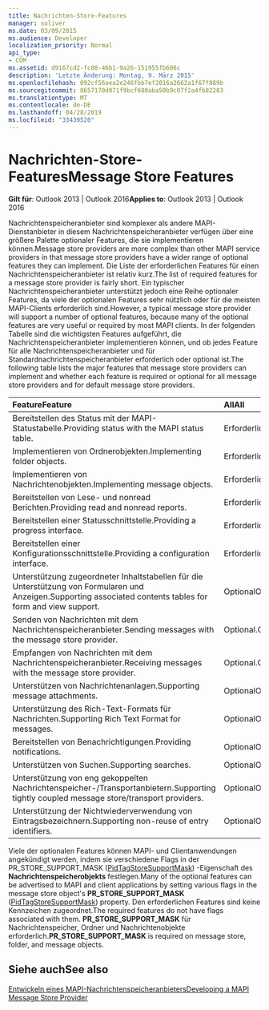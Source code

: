 ```yaml
---
title: Nachrichten-Store-Features
manager: soliver
ms.date: 03/09/2015
ms.audience: Developer
localization_priority: Normal
api_type:
- COM
ms.assetid: d9167cd2-fc88-46b1-9a26-151955fb606c
description: 'Letzte Änderung: Montag, 9. März 2015'
ms.openlocfilehash: 092cf56aea2e246fbb7ef2016a2662a1f67f889b
ms.sourcegitcommit: 8657170d071f9bcf680aba50b9c07f2a4fb82283
ms.translationtype: MT
ms.contentlocale: de-DE
ms.lasthandoff: 04/28/2019
ms.locfileid: "33439520"
---
```

# <a name="message-store-features"></a><span data-ttu-id="6f19d-103">Nachrichten-Store-Features</span><span class="sxs-lookup"><span data-stu-id="6f19d-103">Message Store Features</span></span>

  
  
<span data-ttu-id="6f19d-104">**Gilt für**: Outlook 2013 | Outlook 2016</span><span class="sxs-lookup"><span data-stu-id="6f19d-104">**Applies to**: Outlook 2013 | Outlook 2016</span></span> 
  
<span data-ttu-id="6f19d-105">Nachrichtenspeicheranbieter sind komplexer als andere MAPI-Dienstanbieter in diesem Nachrichtenspeicheranbieter verfügen über eine größere Palette optionaler Features, die sie implementieren können.</span><span class="sxs-lookup"><span data-stu-id="6f19d-105">Message store providers are more complex than other MAPI service providers in that message store providers have a wider range of optional features they can implement.</span></span> <span data-ttu-id="6f19d-106">Die Liste der erforderlichen Features für einen Nachrichtenspeicheranbieter ist relativ kurz.</span><span class="sxs-lookup"><span data-stu-id="6f19d-106">The list of required features for a message store provider is fairly short.</span></span> <span data-ttu-id="6f19d-107">Ein typischer Nachrichtenspeicheranbieter unterstützt jedoch eine Reihe optionaler Features, da viele der optionalen Features sehr nützlich oder für die meisten MAPI-Clients erforderlich sind.</span><span class="sxs-lookup"><span data-stu-id="6f19d-107">However, a typical message store provider will support a number of optional features, because many of the optional features are very useful or required by most MAPI clients.</span></span> <span data-ttu-id="6f19d-108">In der folgenden Tabelle sind die wichtigsten Features aufgeführt, die Nachrichtenspeicheranbieter implementieren können, und ob jedes Feature für alle Nachrichtenspeicheranbieter und für Standardnachrichtenspeicheranbieter erforderlich oder optional ist.</span><span class="sxs-lookup"><span data-stu-id="6f19d-108">The following table lists the major features that message store providers can implement and whether each feature is required or optional for all message store providers and for default message store providers.</span></span>
  
|<span data-ttu-id="6f19d-109">**Feature**</span><span class="sxs-lookup"><span data-stu-id="6f19d-109">**Feature**</span></span>|<span data-ttu-id="6f19d-110">**All**</span><span class="sxs-lookup"><span data-stu-id="6f19d-110">**All**</span></span>|<span data-ttu-id="6f19d-111">**Default**</span><span class="sxs-lookup"><span data-stu-id="6f19d-111">**Default**</span></span>|
|:-----|:-----|:-----|
|<span data-ttu-id="6f19d-112">Bereitstellen des Status mit der MAPI-Statustabelle.</span><span class="sxs-lookup"><span data-stu-id="6f19d-112">Providing status with the MAPI status table.</span></span>  <br/> |<span data-ttu-id="6f19d-113">Erforderlich</span><span class="sxs-lookup"><span data-stu-id="6f19d-113">Required</span></span>  <br/> |<span data-ttu-id="6f19d-114">Erforderlich</span><span class="sxs-lookup"><span data-stu-id="6f19d-114">Required</span></span>  <br/> |
|<span data-ttu-id="6f19d-115">Implementieren von Ordnerobjekten.</span><span class="sxs-lookup"><span data-stu-id="6f19d-115">Implementing folder objects.</span></span>  <br/> |<span data-ttu-id="6f19d-116">Erforderlich</span><span class="sxs-lookup"><span data-stu-id="6f19d-116">Required</span></span>  <br/> |<span data-ttu-id="6f19d-117">Erforderlich</span><span class="sxs-lookup"><span data-stu-id="6f19d-117">Required</span></span>  <br/> |
|<span data-ttu-id="6f19d-118">Implementieren von Nachrichtenobjekten.</span><span class="sxs-lookup"><span data-stu-id="6f19d-118">Implementing message objects.</span></span>  <br/> |<span data-ttu-id="6f19d-119">Erforderlich</span><span class="sxs-lookup"><span data-stu-id="6f19d-119">Required</span></span>  <br/> |<span data-ttu-id="6f19d-120">Erforderlich</span><span class="sxs-lookup"><span data-stu-id="6f19d-120">Required</span></span>  <br/> |
|<span data-ttu-id="6f19d-121">Bereitstellen von Lese- und nonread Berichten.</span><span class="sxs-lookup"><span data-stu-id="6f19d-121">Providing read and nonread reports.</span></span>  <br/> |<span data-ttu-id="6f19d-122">Erforderlich</span><span class="sxs-lookup"><span data-stu-id="6f19d-122">Required</span></span>  <br/> |<span data-ttu-id="6f19d-123">Erforderlich</span><span class="sxs-lookup"><span data-stu-id="6f19d-123">Required</span></span>  <br/> |
|<span data-ttu-id="6f19d-124">Bereitstellen einer Statusschnittstelle.</span><span class="sxs-lookup"><span data-stu-id="6f19d-124">Providing a progress interface.</span></span>  <br/> |<span data-ttu-id="6f19d-125">Erforderlich</span><span class="sxs-lookup"><span data-stu-id="6f19d-125">Required</span></span>  <br/> |<span data-ttu-id="6f19d-126">Erforderlich</span><span class="sxs-lookup"><span data-stu-id="6f19d-126">Required</span></span>  <br/> |
|<span data-ttu-id="6f19d-127">Bereitstellen einer Konfigurationsschnittstelle.</span><span class="sxs-lookup"><span data-stu-id="6f19d-127">Providing a configuration interface.</span></span>  <br/> |<span data-ttu-id="6f19d-128">Erforderlich</span><span class="sxs-lookup"><span data-stu-id="6f19d-128">Required</span></span>  <br/> |<span data-ttu-id="6f19d-129">Erforderlich</span><span class="sxs-lookup"><span data-stu-id="6f19d-129">Required</span></span>  <br/> |
|<span data-ttu-id="6f19d-130">Unterstützung zugeordneter Inhaltstabellen für die Unterstützung von Formularen und Anzeigen.</span><span class="sxs-lookup"><span data-stu-id="6f19d-130">Supporting associated contents tables for form and view support.</span></span>  <br/> |<span data-ttu-id="6f19d-131">Optional</span><span class="sxs-lookup"><span data-stu-id="6f19d-131">Optional</span></span>  <br/> |<span data-ttu-id="6f19d-132">Optional</span><span class="sxs-lookup"><span data-stu-id="6f19d-132">Optional</span></span>  <br/> |
|<span data-ttu-id="6f19d-133">Senden von Nachrichten mit dem Nachrichtenspeicheranbieter.</span><span class="sxs-lookup"><span data-stu-id="6f19d-133">Sending messages with the message store provider.</span></span>  <br/> |<span data-ttu-id="6f19d-134">Optional.</span><span class="sxs-lookup"><span data-stu-id="6f19d-134">Optional</span></span>  <br/> |<span data-ttu-id="6f19d-135">Erforderlich</span><span class="sxs-lookup"><span data-stu-id="6f19d-135">Required</span></span>  <br/> |
|<span data-ttu-id="6f19d-136">Empfangen von Nachrichten mit dem Nachrichtenspeicheranbieter.</span><span class="sxs-lookup"><span data-stu-id="6f19d-136">Receiving messages with the message store provider.</span></span>  <br/> |<span data-ttu-id="6f19d-137">Optional.</span><span class="sxs-lookup"><span data-stu-id="6f19d-137">Optional</span></span>  <br/> |<span data-ttu-id="6f19d-138">Erforderlich</span><span class="sxs-lookup"><span data-stu-id="6f19d-138">Required</span></span>  <br/> |
|<span data-ttu-id="6f19d-139">Unterstützen von Nachrichtenanlagen.</span><span class="sxs-lookup"><span data-stu-id="6f19d-139">Supporting message attachments.</span></span>  <br/> |<span data-ttu-id="6f19d-140">Optional</span><span class="sxs-lookup"><span data-stu-id="6f19d-140">Optional</span></span>  <br/> |<span data-ttu-id="6f19d-141">Optional</span><span class="sxs-lookup"><span data-stu-id="6f19d-141">Optional</span></span>  <br/> |
|<span data-ttu-id="6f19d-142">Unterstützung des Rich-Text-Formats für Nachrichten.</span><span class="sxs-lookup"><span data-stu-id="6f19d-142">Supporting Rich Text Format for messages.</span></span>  <br/> |<span data-ttu-id="6f19d-143">Optional</span><span class="sxs-lookup"><span data-stu-id="6f19d-143">Optional</span></span>  <br/> |<span data-ttu-id="6f19d-144">Optional</span><span class="sxs-lookup"><span data-stu-id="6f19d-144">Optional</span></span>  <br/> |
|<span data-ttu-id="6f19d-145">Bereitstellen von Benachrichtigungen.</span><span class="sxs-lookup"><span data-stu-id="6f19d-145">Providing notifications.</span></span>  <br/> |<span data-ttu-id="6f19d-146">Optional</span><span class="sxs-lookup"><span data-stu-id="6f19d-146">Optional</span></span>  <br/> |<span data-ttu-id="6f19d-147">Optional</span><span class="sxs-lookup"><span data-stu-id="6f19d-147">Optional</span></span>  <br/> |
|<span data-ttu-id="6f19d-148">Unterstützen von Suchen.</span><span class="sxs-lookup"><span data-stu-id="6f19d-148">Supporting searches.</span></span>  <br/> |<span data-ttu-id="6f19d-149">Optional</span><span class="sxs-lookup"><span data-stu-id="6f19d-149">Optional</span></span>  <br/> |<span data-ttu-id="6f19d-150">Optional</span><span class="sxs-lookup"><span data-stu-id="6f19d-150">Optional</span></span>  <br/> |
|<span data-ttu-id="6f19d-151">Unterstützung von eng gekoppelten Nachrichtenspeicher-/Transportanbietern.</span><span class="sxs-lookup"><span data-stu-id="6f19d-151">Supporting tightly coupled message store/transport providers.</span></span>  <br/> |<span data-ttu-id="6f19d-152">Optional</span><span class="sxs-lookup"><span data-stu-id="6f19d-152">Optional</span></span>  <br/> |<span data-ttu-id="6f19d-153">Optional</span><span class="sxs-lookup"><span data-stu-id="6f19d-153">Optional</span></span>  <br/> |
|<span data-ttu-id="6f19d-154">Unterstützung der Nichtwiederverwendung von Eintragsbezeichnern.</span><span class="sxs-lookup"><span data-stu-id="6f19d-154">Supporting non-reuse of entry identifiers.</span></span>  <br/> |<span data-ttu-id="6f19d-155">Optional</span><span class="sxs-lookup"><span data-stu-id="6f19d-155">Optional</span></span>  <br/> |<span data-ttu-id="6f19d-156">Optional</span><span class="sxs-lookup"><span data-stu-id="6f19d-156">Optional</span></span>  <br/> |
   
<span data-ttu-id="6f19d-157">Viele der optionalen Features können MAPI- und Clientanwendungen angekündigt werden, indem sie verschiedene Flags in der PR_STORE_SUPPORT_MASK ([PidTagStoreSupportMask](pidtagstoresupportmask-canonical-property.md)) -Eigenschaft des **Nachrichtenspeicherobjekts** festlegen.</span><span class="sxs-lookup"><span data-stu-id="6f19d-157">Many of the optional features can be advertised to MAPI and client applications by setting various flags in the message store object's **PR_STORE_SUPPORT_MASK** ([PidTagStoreSupportMask](pidtagstoresupportmask-canonical-property.md)) property.</span></span> <span data-ttu-id="6f19d-158">Den erforderlichen Features sind keine Kennzeichen zugeordnet.</span><span class="sxs-lookup"><span data-stu-id="6f19d-158">The required features do not have flags associated with them.</span></span> <span data-ttu-id="6f19d-159">**PR_STORE_SUPPORT_MASK** für Nachrichtenspeicher, Ordner und Nachrichtenobjekte erforderlich.</span><span class="sxs-lookup"><span data-stu-id="6f19d-159">**PR_STORE_SUPPORT_MASK** is required on message store, folder, and message objects.</span></span> 
  
## <a name="see-also"></a><span data-ttu-id="6f19d-160">Siehe auch</span><span class="sxs-lookup"><span data-stu-id="6f19d-160">See also</span></span>



[<span data-ttu-id="6f19d-161">Entwickeln eines MAPI-Nachrichtenspeicheranbieters</span><span class="sxs-lookup"><span data-stu-id="6f19d-161">Developing a MAPI Message Store Provider</span></span>](developing-a-mapi-message-store-provider.md)

